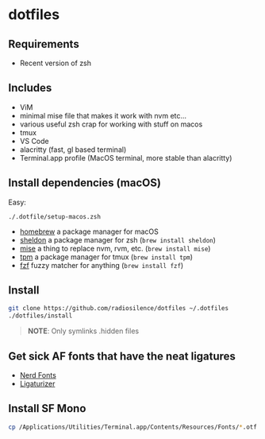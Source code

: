 # dotfiles

## Requirements

- Recent version of zsh

## Includes

- ViM
- minimal mise file that makes it work with nvm etc...
- various useful zsh crap for working with stuff on macos
- tmux
- VS Code
- alacritty (fast, gl based terminal)
- Terminal.app profile (MacOS terminal, more stable than alacritty)

## Install dependencies (macOS)

Easy:

```
./.dotfile/setup-macos.zsh
```

- [homebrew](https://brew.sh/) a package manager for macOS
- [sheldon](https://github.com/rossmacarthur/sheldon) a package manager for zsh (`brew install sheldon`)
- [mise](https://mise.jdx.dev) a thing to replace nvm, rvm, etc. (`brew install mise`)
- [tpm](https://github.com/tmux-plugins/tpm) a package manager for tmux (`brew install tpm`)
- [fzf](https://github.com/junegunn/fzf) fuzzy matcher for anything (`brew install fzf`)

## Install

```zsh
git clone https://github.com/radiosilence/dotfiles ~/.dotfiles
./dotfiles/install
```

> **NOTE**: Only symlinks .hidden files

## Get sick AF fonts that have the neat ligatures

- [Nerd Fonts](https://github.com/ryanoasis/nerd-fonts/)
- [Ligaturizer](https://github.com/ToxicFrog/Ligaturizer)

## Install SF Mono

```zsh
cp /Applications/Utilities/Terminal.app/Contents/Resources/Fonts/*.otf ~/Library/Fonts/
```
